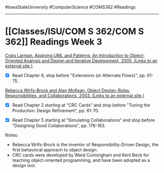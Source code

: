 #IowaStateUniversity
#ComputerScience 
#COMS362 
#Readings


---

# [[Classes/ISU/COM S 362/COM S 362]] Readings Week 3


[Craig Larman. Applying UML and Patterns: An Introduction to Object-Oriented Analysis and Design and Iterative Development, 2005. (Links to an external site.)](https://iowa-primo.hosted.exlibrisgroup.com/primo-explore/fulldisplay?docid=01IASU_ALMA21220031060002756&context=L&vid=01IASU&lang=en_US&search_scope=ComboPrimocentral&adaptor=Local%20Search%20Engine&tab=default_tab&query=any,contains,applying%20uml%20and%20patterns&offset=0)

- [x] Read Chapter 6, stop before "Extensions (or Alternate Flows)", pp. 61-75.

[Rebecca Wirfs-Brock and Alan McKean. Object Design: Roles, Responsibilities, and Collaborations, 2003. (Links to an external site.)](https://iowa-primo.hosted.exlibrisgroup.com/primo-explore/fulldisplay?docid=01IASU_ALMA51326662210002756&context=L&vid=01IASU&lang=en_US&search_scope=ComboPrimocentral&adaptor=Local%20Search%20Engine&isFrbr=true&tab=default_tab&query=any,contains,Object%20Design%20Roles,%20Responsibilities,%20and%20Collaborations&offset=0)

- [x] Read Chapter 2 starting at "CRC Cards" and stop before "Tuning the Production: Design Refinement", pp. 61-70.

- [x] Read Chapter 5 starting at "Simulating Collaborations" and stop before "Designing Good Collaborations", pp. 176-183.

Notes:

-   Rebecca Wrifs-Brock is the inventor of Responsibility-Driven Design, the first behavioral approach to object design.
-   CRC cards were developed by Ward Cunningham and Kent Beck for teaching object-oriented programming, and have been adopted as a design tool.